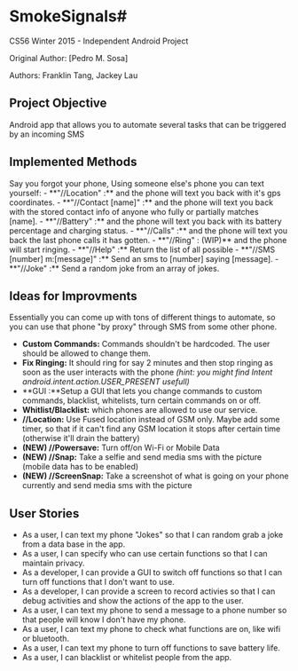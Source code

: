 # SmokeSignals#
CS56 Winter 2015 - Independent Android Project

Original Author: [Pedro M. Sosa]

Authors: Franklin Tang, Jackey Lau

<h2>Project Objective</h2>
Android app that allows you to automate several tasks that can be triggered by an incoming SMS

<h2>Implemented Methods</h2>
Say you forgot your phone, Using someone else's phone you can text yourself:
- **"//Location" :**  and the phone will text you back with it's gps coordinates.
- **"//Contact [name]" :** and the phone will text you back with the stored contact info of anyone who fully or partially matches [name].
- **"//Battery" :** and the phone will text you back with its battery percentage and charging status.
- **"//Calls" :** and the phone will text you back the last phone calls it has gotten.
- **"//Ring" : (WIP)** and the phone will start ringing.
- **"//Help" :** Return the list of all possible 
- **"//SMS [number] m:[message]" :** Send an sms to [number] saying [message].
- **"//Joke" :** Send a random joke from an array of jokes.

<h2>Ideas for Improvments</h2>

Essentially you can come up with tons of different things to automate, so you can use that phone "by proxy" through SMS from some other phone.

- **Custom Commands:** Commands shouldn't be hardcoded. The user should be allowed to change them.
- **Fix Ringing:** It should ring for say 2 minutes and then stop ringing as soon as the user interacts with the phone *(hint: you might find Intent android.intent.action.USER_PRESENT usefull)*
- **GUI :**Setup a GUI that lets you change commands to custom commands, blacklist, whitelists, turn certain commands on or off.
- **Whitlist/Blacklist:** which phones are allowed to use our service.
- **//Location:** Use Fused location instead of GSM only. Maybe add some timer, so that if it can't find any GSM location it stops after certain time (otherwise it'll drain the battery)
- **(NEW) //Powersave:** Turn off/on Wi-Fi or Mobile Data
- **(NEW) //Snap:** Take a selfie and send media sms with the picture (mobile data has to be enabled)
- **(NEW) //ScreenSnap:** Take a screenshot of what is going on your phone currently and send media sms with the picture


<h2>User Stories</h2>

- As a user, I can text my phone "Jokes" so that I can random grab a joke from a data base in the app.
- As a user, I can specify who can use certain functions so that I can maintain privacy.
- As a developer, I can provide a GUI to switch off functions so that I can turn off functions that I don't want to use.
- As a developer, I can provide a screen to record activies so that I can debug activities and show the actions of the app to the user.
- As a user, I can text my phone to send a message to a phone number so that people will know I don't have my phone. 
- As a user, I can text my phone to check what functions are on, like wifi or bluetooth.
- As a user, I can text my phone to turn off functions to save battery life.
- As a user, I can blacklist or whitelist people from the app.
